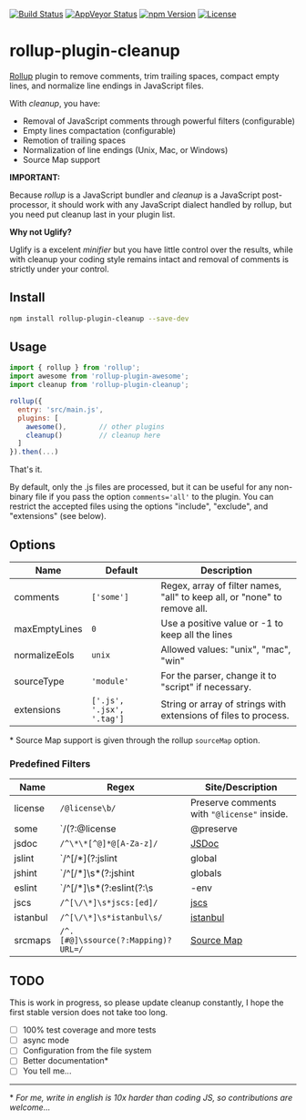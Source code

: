 [![Build Status][build-image]][build-url]
[![AppVeyor Status][wbuild-image]][wbuild-url]
[![npm Version][npm-image]][npm-url]
[![License][license-image]][license-url]

# rollup-plugin-cleanup

[Rollup](http://rollupjs.org/) plugin to remove comments, trim trailing spaces, compact empty lines, and normalize line endings in JavaScript files.

With *cleanup*, you have:

* Removal of JavaScript comments through powerful filters (configurable)
* Empty lines compactation (configurable)
* Remotion of trailing spaces
* Normalization of line endings (Unix, Mac, or Windows)
* Source Map support

**IMPORTANT:**

Because _rollup_ is a JavaScript bundler and _cleanup_ is a JavaScript post-processor, it should work with any JavaScript dialect handled by rollup, but you need put cleanup last in your plugin list.


**Why not Uglify?**

Uglify is a excelent *minifier* but you have little control over the results, while with cleanup your coding style remains intact and removal of comments is strictly under your control.

## Install

```sh
npm install rollup-plugin-cleanup --save-dev
```

## Usage

```js
import { rollup } from 'rollup';
import awesome from 'rollup-plugin-awesome';
import cleanup from 'rollup-plugin-cleanup';

rollup({
  entry: 'src/main.js',
  plugins: [
    awesome(),        // other plugins
    cleanup()         // cleanup here
  ]
}).then(...)
```

That's it.

By default, only the .js files are processed, but it can be useful for any non-binary file if you pass the option `comments='all'` to the plugin.
You can restrict the accepted files using the options "include", "exclude", and "extensions" (see below).

## Options

Name | Default | Description
---- | ------- | -----------
comments | `['some']` | Regex, array of filter names, "all" to keep all, or "none" to remove all.
maxEmptyLines | `0` | Use a positive value or -1 to keep all the lines
normalizeEols | `unix` | Allowed values: "unix", "mac", "win"
sourceType | `'module'` | For the parser, change it to "script" if necessary.
extensions | `['.js', '.jsx', '.tag']` | String or array of strings with extensions of files to process.

\* Source Map support is given through the rollup `sourceMap` option.

### Predefined Filters

Name    | Regex | Site/Description
--------|-------|-----------------
license | `/@license\b/` | Preserve comments with `"@license"` inside.
some    | `/(?:@license|@preserve|@cc_on)\b/` | Like the [uglify](https://github.com/mishoo/UglifyJS2) default
jsdoc   | `/^\*\*[^@]*@[A-Za-z]/` | [JSDoc](http://usejsdoc.org/)
jslint  | `/^[\/\*](?:jslint|global|property)\b/` | [JSLint](http://www.jslint.com/help.html)
jshint  | `/^[\/\*]\s*(?:jshint|globals|exported)\s/` | [JSHint](http://jshint.com/docs/#inline-configuration)
eslint  | `/^[\/\*]\s*(?:eslint(?:\s|-env|-disable|-enable)|global\s)/` | [ESLint](http://eslint.org/docs/user-guide/configuring)
jscs    | `/^[\/\*]\s*jscs:[ed]/` | [jscs](http://jscs.info/overview)
istanbul | `/^[\/\*]\s*istanbul\s/` | [istanbul](https://gotwarlost.github.io/istanbul/)
srcmaps | `/^.[#@]\ssource(?:Mapping)?URL=/` | [Source Map](https://docs.google.com/document/d/1U1RGAehQwRypUTovF1KRlpiOFze0b-_2gc6fAH0KY0k/edit)

## TODO

This is work in progress, so please update cleanup constantly, I hope the first stable version does not take too long.

- [ ] 100% test coverage and more tests
- [ ] async mode
- [ ] Configuration from the file system
- [ ] Better documentation*
- [ ] You tell me...

---

\* _For me, write in english is 10x harder than coding JS, so contributions are welcome..._

[build-image]:    https://img.shields.io/travis/aMarCruz/rollup-plugin-cleanup/master.svg?style=flat-square
[build-url]:      https://travis-ci.org/aMarCruz/rollup-plugin-cleanup

[wbuild-image]:   https://img.shields.io/appveyor/ci/aMarCruz/rollup-plugin-cleanup/master.svg?style=flat-square
[wbuild-url]:     https://ci.appveyor.com/project/aMarCruz/rollup-plugin-cleanup/branch/master

[npm-image]:      https://img.shields.io/npm/v/rollup-plugin-cleanup.svg?style=flat-square
[npm-url]:        https://www.npmjs.com/package/rollup-plugin-cleanup

[license-image]:  https://img.shields.io/npm/l/express.svg?style=flat-square
[license-url]:    https://github.com/aMarCruz/rollup-plugin-cleanup/blob/master/LICENSE
